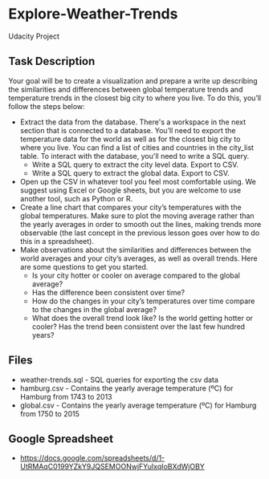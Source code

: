 # Explore-Weather-Trends
Udacity Project

## Task Description

Your goal will be to create a visualization and prepare a write up describing the similarities and differences between global temperature trends and temperature trends in the closest big city to where you live. To do this, you’ll follow the steps below:

* Extract the data from the database. There's a workspace in the next section that is connected to a database. You’ll need to export the temperature data for the world as well as for the closest big city to where you live. You can find a list of cities and countries in the city_list table. To interact with the database, you'll need to write a SQL query.
  * Write a SQL query to extract the city level data. Export to CSV.
  * Write a SQL query to extract the global data. Export to CSV.
* Open up the CSV in whatever tool you feel most comfortable using. We suggest using Excel or Google sheets, but you are welcome to use another tool, such as Python or R.
* Create a line chart that compares your city’s temperatures with the global temperatures. Make sure to plot the moving average rather than the yearly averages in order to smooth out the lines, making trends more observable (the last concept in the previous lesson goes over how to do this in a spreadsheet).
* Make observations about the similarities and differences between the world averages and your city’s averages, as well as overall trends. Here are some questions to get you started.
  * Is your city hotter or cooler on average compared to the global average? 
  * Has the difference been consistent over time?
  * How do the changes in your city’s temperatures over time compare to the changes in the global average?
  * What does the overall trend look like? Is the world getting hotter or cooler? Has the trend been consistent over the     last few hundred years?

## Files

* weather-trends.sql - SQL queries for exporting the csv data
* hamburg.csv - Contains the yearly average temperature (ºC) for Hamburg from 1743 to 2013 
* global.csv - Contains the yearly average temperature (ºC) for Hamburg from 1750 to 2015

## Google Spreadsheet

* https://docs.google.com/spreadsheets/d/1-UtRMAqC0199YZkY9JQSEMOONwjFYuIxqIoBXdWjOBY

